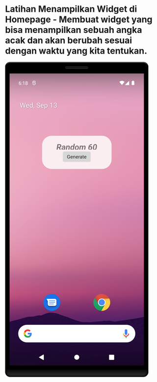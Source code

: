 # Latihan Menampilkan Widget di Homepage - Membuat widget yang bisa menampilkan sebuah angka acak dan akan berubah sesuai dengan waktu yang kita tentukan.
![alt text](https://github.com/syafiqfajrianemha/latihan-widget/blob/main/Screenshot_20230913_061913.png?raw=true)
